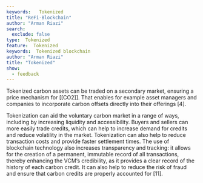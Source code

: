 ```yaml
---
keywords:   Tokenized
title: "ReFi-Blockchain"
author: "Arman Riazi"
search:
  exclude: false
type:  Tokenized
feature:  Tokenized
keywords:  Tokenized blockchain
author: "Arman Riazi"
title: "Tokenized"
show:
  - feedback
---
```


Tokenized carbon assets can be traded on a secondary market, ensuring a price mechanism for [[CO2]]. That enables for example asset managers and companies to incorporate carbon offsets directly into their offerings [4].

Tokenization can aid the voluntary carbon market in a range of ways, including by increasing liquidity and accessibility. Buyers and sellers can more easily trade credits, which can help to increase demand for credits and reduce volatility in the market. Tokenization can also help to reduce transaction costs and provide faster settlement times. The use of blockchain technology also increases transparency and tracking: it allows for the creation of a permanent, immutable record of all transactions, thereby enhancing the VCM’s credibility, as it provides a clear record of the history of each carbon credit. It can also help to reduce the risk of fraud and ensure that carbon credits are properly accounted for [11].